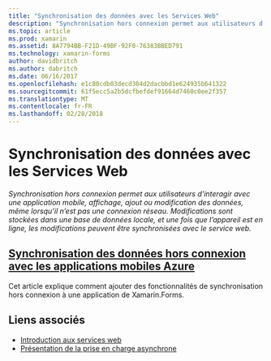 ```yaml
---
title: "Synchronisation des données avec les Services Web"
description: "Synchronisation hors connexion permet aux utilisateurs d’interagir avec une application mobile, affichage, ajout ou modification des données, même lorsqu’il n’est pas une connexion réseau. Modifications sont stockées dans une base de données locale, et une fois que l’appareil est en ligne, les modifications peuvent être synchronisées avec le service web."
ms.topic: article
ms.prod: xamarin
ms.assetid: 8A7794BB-F21D-49BF-92F0-76383BBED791
ms.technology: xamarin-forms
author: davidbritch
ms.author: dabritch
ms.date: 06/16/2017
ms.openlocfilehash: e1c80cdb03decd304d2dacbbd1e624935b641322
ms.sourcegitcommit: 61f5ecc5a2b5dcfbefdef91664d7460c0ee2f357
ms.translationtype: MT
ms.contentlocale: fr-FR
ms.lasthandoff: 02/28/2018
---
```

# <a name="synchronizing-data-with-web-services"></a>Synchronisation des données avec les Services Web

_Synchronisation hors connexion permet aux utilisateurs d’interagir avec une application mobile, affichage, ajout ou modification des données, même lorsqu’il n’est pas une connexion réseau. Modifications sont stockées dans une base de données locale, et une fois que l’appareil est en ligne, les modifications peuvent être synchronisées avec le service web._

## <a name="synchronizing-offline-data-with-azure-mobile-appsazure-mobile-appsmd"></a>[Synchronisation des données hors connexion avec les applications mobiles Azure](azure-mobile-apps.md)

Cet article explique comment ajouter des fonctionnalités de synchronisation hors connexion à une application de Xamarin.Forms.



## <a name="related-links"></a>Liens associés

- [Introduction aux services web](~/cross-platform/data-cloud/web-services/index.md)
- [Présentation de la prise en charge asynchrone](~/cross-platform/platform/async.md)
